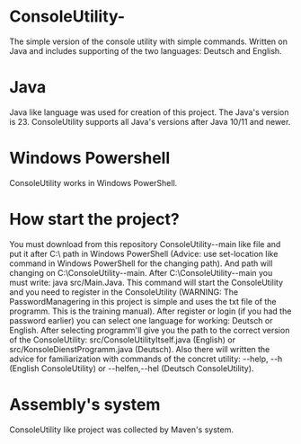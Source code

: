 # ConsoleUtility-
The simple version of the console utility with simple commands. Written on Java and includes supporting of the two languages: Deutsch and English.
# Java 
Java like language was used for creation of this project. The Java's version is 23. ConsoleUtility supports all Java's versions after Java 10/11 and newer. 
# Windows Powershell 
ConsoleUtility works in Windows PowerShell. 
# How start the project? 
You must download from this repository ConsoleUtility--main like file and put it after C:\ path in Windows PowerShell (Advice: use set-location like command in Windows PowerShell for the changing path).
And path will changing on C:\ConsoleUtility--main. After C:\ConsoleUtility--main you must write: java src/Main.Java. This command will start the ConsoleUtility and you need to register in the ConsoleUtility (WARNING: The PasswordManagering in this project is simple and uses the txt file of the programm. This is the training manual). After register or login (if you had the password earlier) you can select one language for working: Deutsch or English. After selecting programm'll give you the path to the correct version of the ConsoleUtility: src/ConsoleUtilityItself.java (English) or src/KonsoleDienstProgramm.java (Deutsch). Also there will written the advice for familiarization with commands of the concret utility: --help, --h (English ConsoleUtility) or --helfen,--hel (Deutsch ConsoleUtility). 
# Assembly's system 
ConsoleUtility like project was collected by Maven's system.

